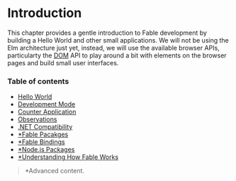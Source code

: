 # Introduction

 This chapter provides a gentle introduction to Fable development by building a Hello World and other small applications. We will not be using the Elm architecture just yet, instead, we will use the available browser APIs, particularty the [DOM](https://developer.mozilla.org/en-US/docs/Web/API/Document) API to play around a bit with elements on the browser pages and build small user interfaces.

### Table of contents

- [Hello World](hello-world.md)
- [Development Mode](development-mode.md)
- [Counter Application](counter.md)
- [Observations](observations.md)
- [.NET Compatibility](compatibility.md)
- [*Fable Pacakges](fable-packages.md)
- [*Fable Bindings](fable-bindings.md)
- [*Node.js Packages](node-packages.md)
- [*Understanding How Fable Works](how-fable-works.md)

> *Advanced content.